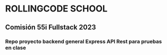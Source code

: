 # ROLLINGCODE SCHOOL
## Comisión 55i Fullstack 2023
### Repo proyecto backend general Express API Rest para pruebas en clase